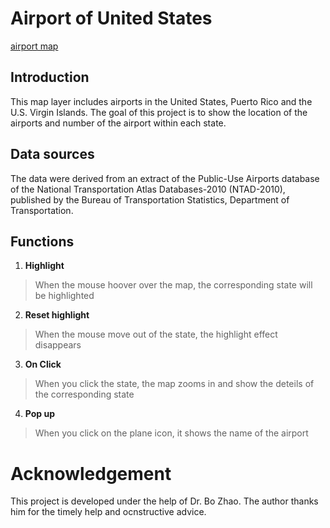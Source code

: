 # Airport of United States
[airport map](/img/interface.png)

## Introduction
This map layer includes airports in the United States, Puerto Rico and the U.S. Virgin Islands. 
The goal of this project is to show the location of the airports and number of the airport within 
each state. 

## Data sources
The data were derived from an extract of the Public-Use Airports database of the National 
Transportation Atlas Databases-2010 (NTAD-2010), published by the Bureau of Transportation 
Statistics, Department of Transportation.

## Functions

1. **Highlight**

> When the mouse hoover over the map, the corresponding state will be highlighted 

2. **Reset highlight**

> When the mouse move out of the state, the highlight effect disappears

3. **On Click**

> When you click the state, the map zooms in and show the deteils of the corresponding state

4. **Pop up**

> When you click on the plane icon, it shows the name of the airport






# Acknowledgement

This project is developed under the help of Dr. Bo Zhao. The author thanks him for the timely help and ocnstructive advice.

